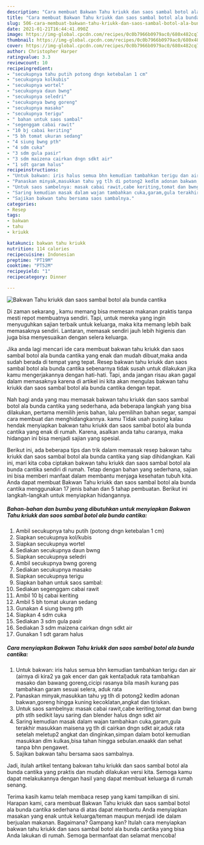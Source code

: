 ```yaml
---
description: "Cara membuat Bakwan Tahu kriukk dan saos sambal botol ala bunda cantika yang enak Untuk Jualan"
title: "Cara membuat Bakwan Tahu kriukk dan saos sambal botol ala bunda cantika yang enak Untuk Jualan"
slug: 506-cara-membuat-bakwan-tahu-kriukk-dan-saos-sambal-botol-ala-bunda-cantika-yang-enak-untuk-jualan
date: 2021-01-21T16:44:41.090Z
image: https://img-global.cpcdn.com/recipes/0c0b7966b0979ac0/680x482cq70/bakwan-tahu-kriukk-dan-saos-sambal-botol-ala-bunda-cantika-foto-resep-utama.jpg
thumbnail: https://img-global.cpcdn.com/recipes/0c0b7966b0979ac0/680x482cq70/bakwan-tahu-kriukk-dan-saos-sambal-botol-ala-bunda-cantika-foto-resep-utama.jpg
cover: https://img-global.cpcdn.com/recipes/0c0b7966b0979ac0/680x482cq70/bakwan-tahu-kriukk-dan-saos-sambal-botol-ala-bunda-cantika-foto-resep-utama.jpg
author: Christopher Harper
ratingvalue: 3.3
reviewcount: 10
recipeingredient:
- "secukupnya tahu putih potong dngn ketebalan 1 cm"
- "secukupnya kolkubis"
- "secukupnya wortel"
- "secukupnya daun bwng"
- "secukupnya seledri"
- "secukupnya bwng goreng"
- "secukupnya masako"
- "secukupnya terigu"
- " bahan untuk saos sambal"
- "segenggam cabai rawit"
- "10 bj cabai keriting"
- "5 bh tomat ukuran sedang"
- "4 siung bwng pth"
- "4 sdm cuka"
- "3 sdm gula pasir"
- "3 sdm maizena cairkan dngn sdkt air"
- "1 sdt garam halus"
recipeinstructions:
- "Untuk bakwan: iris halus semua bhn kemudian tambahkan terigu dan air (airnya di kira2 ya gak encer dan gak kental)aduk rata tambahkan masako dan bawang goreng,cicipi rasanya bila masih kurang pas tambahkan garam sesuai selera, aduk rata"
- "Panaskan minyak,masukkan tahu yg tlh di potong2 kedlm adonan bakwan,goreng hingga kuning kecoklatan,angkat dan tiriskan."
- "Untuk saos sambelnya: masak cabai rawit,cabe keriting,tomat dan bwng pth stlh sedikit layu saring dan blender halus dngn sdkt air"
- "Saring kemudian masak dalam wajan tambahkan cuka,garam,gula terakhir masukkan maisena yg tlh di cairkan dngn sdkt air,aduk rata setelah meletup2 angkat dan dinginkan,simpan dalam botol kemudian masukkan dlm kulkas,bisa tahan hingga sebulan.enaakk dan sehat tanpa bhn pengawet."
- "Sajikan bakwan tahu bersama saos sambalnya."
categories:
- Resep
tags:
- bakwan
- tahu
- kriukk

katakunci: bakwan tahu kriukk 
nutrition: 114 calories
recipecuisine: Indonesian
preptime: "PT19M"
cooktime: "PT52M"
recipeyield: "1"
recipecategory: Dinner

---
```



![Bakwan Tahu kriukk dan saos sambal botol ala bunda cantika](https://img-global.cpcdn.com/recipes/0c0b7966b0979ac0/680x482cq70/bakwan-tahu-kriukk-dan-saos-sambal-botol-ala-bunda-cantika-foto-resep-utama.jpg)

Di zaman  sekarang , kamu memang bisa memesan makanan praktis tanpa mesti repot membuatnya sendiri. Tapi, untuk mereka yang ingin menyuguhkan sajian terbaik untuk keluarga, maka kita memang lebih baik memasaknya sendiri. Lantaran, memasak sendiri jauh lebih higienis dan juga bisa menyesuaikan dengan selera keluarga.

Jika anda lagi mencari ide cara membuat bakwan tahu kriukk dan saos sambal botol ala bunda cantika yang enak dan mudah dibuat,maka anda sudah berada di tempat yang tepat. Resep bakwan tahu kriukk dan saos sambal botol ala bunda cantika  sebenarnya tidak susah untuk dilakukan jika kamu mengerjakannya dengan hati-hati. Tapi, anda jangan risau akan gagal dalam memasaknya 
karena di artikel ini kita akan mengulas bakwan tahu kriukk dan saos sambal botol ala bunda cantika dengan tepat.  



Nah bagi anda yang mau memasak bakwan tahu kriukk dan saos sambal botol ala bunda cantika yang sederhana, ada beberapa langkah yang bisa dilakukan, pertama memilih jenis bahan, lalu pemilihan bahan segar, sampai cara membuat dan menghidangkannya. kamu Tidak usah pusing kalau hendak menyiapkan bakwan tahu kriukk dan saos sambal botol ala bunda cantika yang enak di rumah. Karena, asalkan anda  tahu caranya, maka hidangan ini bisa menjadi sajian yang spesial.

Berikut ini, ada beberapa tips dan trik dalam memasak resep bakwan tahu kriukk dan saos sambal botol ala bunda cantika yang siap dihidangkan. Kali ini, mari kita coba ciptakan bakwan tahu kriukk dan saos sambal botol ala bunda cantika sendiri di rumah. Tetap dengan bahan yang sederhana, sajian ini bisa memberi manfaat dalam membantu menjaga kesehatan tubuh kita. Anda dapat membuat Bakwan Tahu kriukk dan saos sambal botol ala bunda cantika menggunakan 17 jenis bahan dan 5 tahap pembuatan. Berikut ini langkah-langkah untuk menyiapkan hidangannya.

<!--inarticleads1-->

##### Bahan-bahan dan bumbu yang dibutuhkan untuk menyiapkan Bakwan Tahu kriukk dan saos sambal botol ala bunda cantika:

1. Ambil secukupnya tahu putih (potong dngn ketebalan 1 cm)
1. Siapkan secukupnya kol/kubis
1. Siapkan secukupnya wortel
1. Sediakan secukupnya daun bwng
1. Siapkan secukupnya seledri
1. Ambil secukupnya bwng goreng
1. Sediakan secukupnya masako
1. Siapkan secukupnya terigu
1. Siapkan  bahan untuk saos sambal:
1. Sediakan segenggam cabai rawit
1. Ambil 10 bj cabai keriting
1. Ambil 5 bh tomat ukuran sedang
1. Gunakan 4 siung bwng pth
1. Siapkan 4 sdm cuka
1. Sediakan 3 sdm gula pasir
1. Sediakan 3 sdm maizena cairkan dngn sdkt air
1. Gunakan 1 sdt garam halus




<!--inarticleads2-->

##### Cara menyiapkan Bakwan Tahu kriukk dan saos sambal botol ala bunda cantika:

1. Untuk bakwan: iris halus semua bhn kemudian tambahkan terigu dan air (airnya di kira2 ya gak encer dan gak kental)aduk rata tambahkan masako dan bawang goreng,cicipi rasanya bila masih kurang pas tambahkan garam sesuai selera, aduk rata
1. Panaskan minyak,masukkan tahu yg tlh di potong2 kedlm adonan bakwan,goreng hingga kuning kecoklatan,angkat dan tiriskan.
1. Untuk saos sambelnya: masak cabai rawit,cabe keriting,tomat dan bwng pth stlh sedikit layu saring dan blender halus dngn sdkt air
1. Saring kemudian masak dalam wajan tambahkan cuka,garam,gula terakhir masukkan maisena yg tlh di cairkan dngn sdkt air,aduk rata setelah meletup2 angkat dan dinginkan,simpan dalam botol kemudian masukkan dlm kulkas,bisa tahan hingga sebulan.enaakk dan sehat tanpa bhn pengawet.
1. Sajikan bakwan tahu bersama saos sambalnya.




Jadi, itulah artikel tentang  bakwan tahu kriukk dan saos sambal botol ala bunda cantika  yang praktis dan mudah dilakukan versi kita. Semoga kamu dapat melakukannya dengan hasil yang dapat membuat keluarga di rumah senang. 

Terima kasih kamu telah membaca resep yang kami tampilkan di sini. Harapan kami, cara membuat  Bakwan Tahu kriukk dan saos sambal botol ala bunda cantika sederhana di atas dapat membantu Anda menyiapkan masakan yang enak untuk keluarga/teman maupun menjadi ide dalam berjualan makanan. Bagaimana? Gampang kan? Itulah cara menyiapkan bakwan tahu kriukk dan saos sambal botol ala bunda cantika yang bisa Anda lakukan di rumah. Semoga bermanfaat dan selamat mencoba!


